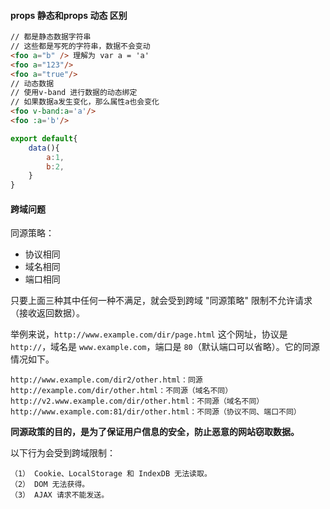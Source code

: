 ####  props 静态和props 动态 区别

```html
// 都是静态数据字符串
// 这些都是写死的字符串，数据不会变动
<foo a="b" /> 理解为 var a = 'a'
<foo a="123"/>
<foo a="true"/>
// 动态数据
// 使用v-band 进行数据的动态绑定
// 如果数据a发生变化，那么属性a也会变化
<foo v-band:a='a'/>
<foo :a='b'/>
```

````js
export default{
    data(){
        a:1,
        b:2,
    }
}
````



#### 跨域问题

同源策略：

+ 协议相同
+ 域名相同
+ 端口相同

只要上面三种其中任何一种不满足，就会受到跨域 "同源策略" 限制不允许请求（接收返回数据）。

举例来说，`http://www.example.com/dir/page.html` 这个网址，协议是 `http://`，域名是 `www.example.com`，端口是 `80`（默认端口可以省略）。它的同源情况如下。

```
http://www.example.com/dir2/other.html：同源
http://example.com/dir/other.html：不同源（域名不同）
http://v2.www.example.com/dir/other.html：不同源（域名不同）
http://www.example.com:81/dir/other.html：不同源（协议不同、端口不同）
```

**同源政策的目的，是为了保证用户信息的安全，防止恶意的网站窃取数据。**

以下行为会受到跨域限制：

````
（1） Cookie、LocalStorage 和 IndexDB 无法读取。
（2） DOM 无法获得。
（3） AJAX 请求不能发送。
````

